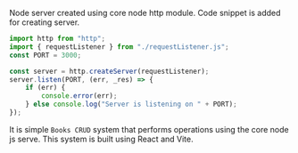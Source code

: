Node server created using core node http module.
Code snippet is added for creating server.
```javascript
import http from "http";
import { requestListener } from "./requestListener.js";
const PORT = 3000;

const server = http.createServer(requestListener);
server.listen(PORT, (err, _res) => {
	if (err) {
		console.error(err);
	} else console.log("Server is listening on " + PORT);
});
```


It is simple `Books CRUD` system that performs operations using the core node js serve.
This system is built using React and Vite.
